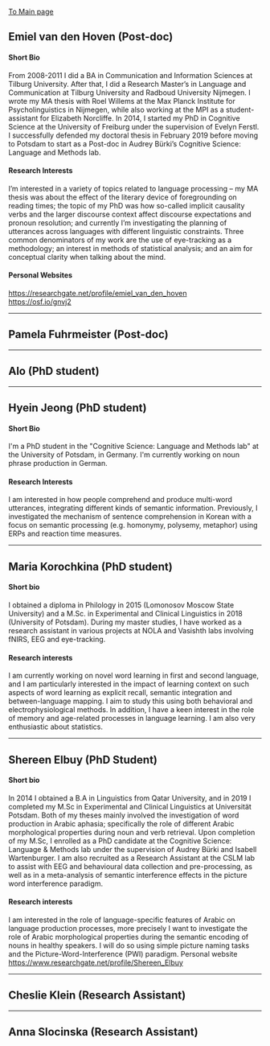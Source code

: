 [To Main page](https://audreyburki.github.io/Website/)

## Emiel van den Hoven (Post-doc)
#### Short Bio
From 2008-2011 I did a BA in Communication and Information Sciences at Tilburg University. After that, I did a Research Master’s in Language and Communication at Tilburg University and Radboud University Nijmegen. I wrote my MA thesis with Roel Willems at the Max Planck Institute for Psycholinguistics in Nijmegen, while also working at the MPI as a student-assistant for Elizabeth Norcliffe. In 2014, I started my PhD in Cognitive Science at the University of Freiburg under the supervision of Evelyn Ferstl. I successfully defended my doctoral thesis in February 2019 before moving to Potsdam to start as a Post-doc in Audrey Bürki’s Cognitive Science: Language and Methods lab.

#### Research Interests
I’m interested in a variety of topics related to language processing – my MA thesis was about the effect of the literary device of foregrounding on reading times; the topic of my PhD was how so-called implicit causality verbs and the larger discourse context affect discourse expectations and pronoun resolution; and currently I’m investigating the planning of utterances across languages with different linguistic constraints. Three common denominators of my work are the use of eye-tracking as a methodology; an interest in methods of statistical analysis; and an aim for conceptual clarity when talking about the mind.

#### Personal Websites
https://researchgate.net/profile/emiel_van_den_hoven   
https://osf.io/gnvj2

-------------------------------------------------------------
## Pamela Fuhrmeister (Post-doc)
 
 
 -------------------------------------------------------------
## Alo (PhD student)
 
-------------------------------------------------------------
## Hyein Jeong (PhD student)
#### Short Bio
I'm a PhD student in the "Cognitive Science: Language and Methods lab" at the University of Potsdam, in Germany. I'm currently working on noun phrase production in German.

#### Research Interests
I am interested in how people comprehend and produce multi-word utterances, integrating different kinds of semantic information. Previously, I investigated the mechanism of sentence comprehension in Korean with a focus on semantic processing (e.g. homonymy, polysemy, metaphor) using ERPs and reaction time measures.

 
-------------------------------------------------------------  
 
 
## Maria Korochkina (PhD student)
#### Short bio  
I obtained a diploma in Philology in 2015 (Lomonosov Moscow State University) and a M.Sc. in Experimental and Clinical Linguistics in 2018 (University of Potsdam). During my master studies, I have worked as a research assistant in various projects at NOLA and Vasishth labs involving fNIRS, EEG and eye-tracking.

#### Research interests
I am currently working on novel word learning in first and second language, and I am particularly interested in the impact of learning context on such aspects of word learning as explicit recall, semantic integration and between-language mapping. I aim to study this using both behavioral and electrophysiological methods. In addition, I have a keen interest in the role of memory and age-related processes in language learning. I am also very enthusiastic about statistics.

-------------------------------------------------------------
 
 
 
## Shereen Elbuy (PhD Student)
#### Short bio  
In 2014 I obtained a B.A in Linguistics from Qatar University, and in 2019 I completed my M.Sc in Experimental and Clinical Linguistics at Universität Potsdam. Both of my theses mainly involved the investigation of word production in Arabic aphasia; specifically the role of different Arabic morphological properties during noun and verb retrieval. Upon completion of my M.Sc, I enrolled as a PhD candidate at the Cognitive Science: Language & Methods lab under the supervision of Audrey Bürki and Isabell Wartenburger. I am also recruited as a Research Assistant at the CSLM lab to assist with EEG and behavioural data collection and pre-processing, as well as in a meta-analysis of semantic interference effects in the picture word interference paradigm.

#### Research interests
I am interested in the role of language-specific features of Arabic on language production processes, more precisely I want to investigate the role of Arabic morphological properties during the semantic encoding of nouns in healthy speakers. I will do so using simple picture naming tasks and the Picture-Word-Interference (PWI) paradigm.
Personal website
https://www.researchgate.net/profile/Shereen_Elbuy


-------------------------------------------------------------
 
 
 
## Cheslie Klein (Research Assistant)


-------------------------------------------------------------
 
 
 
## Anna Slocinska (Research Assistant)

